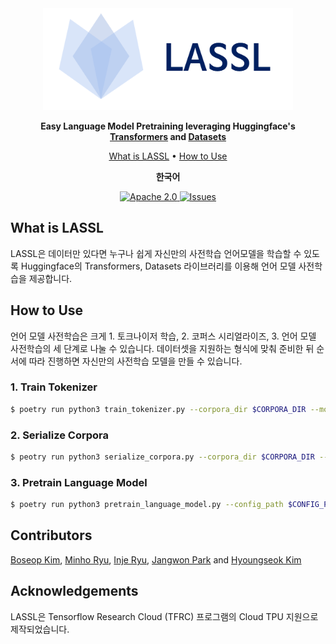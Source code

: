 <div align="center">

<img src="docs/source/imgs/logo.png" width="400px">

**Easy Language Model Pretraining leveraging Huggingface's [Transformers](https://github.com/huggingface/transformers) and [Datasets](https://github.com/huggingface/datasets)**

<p align="center">
  <a href="#what-is-lassl">What is LASSL</a> •
  <a href="#how-to-use">How to Use</a>
</p>

<p>
    <b>한국어</b>
</p>

<p align="center">
    <a href="https://github.com/lassl/lassl/blob/master/LICENSE">
        <img alt="Apache 2.0" src="https://img.shields.io/badge/license-Apache%202.0-yellow.svg">
    </a>
    <a href="https://github.com/lassl/lassl/issues">
        <img alt="Issues" src="https://img.shields.io/github/issues/lassl/lassl">
    </a>
</p>

</div>

## What is LASSL
LASSL은 데이터만 있다면 누구나 쉽게 자신만의 사전학습 언어모델을 학습할 수 있도록 Huggingface의 Transformers, Datasets 라이브러리를 이용해 언어 모델 사전학습을 제공합니다.


## How to Use
언어 모델 사전학습은 크게 1. 토크나이저 학습, 2. 코퍼스 시리얼라이즈, 3. 언어 모델 사전학습의 세 단계로 나눌 수 있습니다. 데이터셋을 지원하는 형식에 맞춰 준비한 뒤 순서에 따라 진행하면 자신만의 사전학습 모델을 만들 수 있습니다.

### 1. Train Tokenizer
```bash
$ poetry run python3 train_tokenizer.py --corpora_dir $CORPORA_DIR --model_type $MODEL_TYPE --vocab_size $VOCAB_SIZE
```

### 2. Serialize Corpora
```bash
$ peotry run python3 serialize_corpora.py --corpora_dir $CORPORA_DIR --tokenizer_dir $TOKENIZER_DIR --model_type --max_length $MAX_LENGTH
```

### 3. Pretrain Language Model
```bash
$ poetry run python3 pretrain_language_model.py --config_path $CONFIG_PATH
```

## Contributors
[Boseop Kim](https://github.com/seopbo), [Minho Ryu](https://github.com/bzantium), [Inje Ryu](https://github.com/iron-ij), [Jangwon Park](https://github.com/monologg) and [Hyoungseok Kim](https://github.com/alxiom)

## Acknowledgements

LASSL은 Tensorflow Research Cloud (TFRC) 프로그램의 Cloud TPU 지원으로 제작되었습니다.
